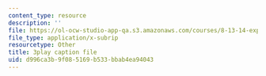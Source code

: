 ```yaml
---
content_type: resource
description: ''
file: https://ol-ocw-studio-app-qa.s3.amazonaws.com/courses/8-13-14-experimental-physics-i-ii-junior-lab-fall-2016-spring-2017/d996ca3b9f085169b533bbab4ea94043_w_Ufl9paaBc.vtt
file_type: application/x-subrip
resourcetype: Other
title: 3play caption file
uid: d996ca3b-9f08-5169-b533-bbab4ea94043
---
```

